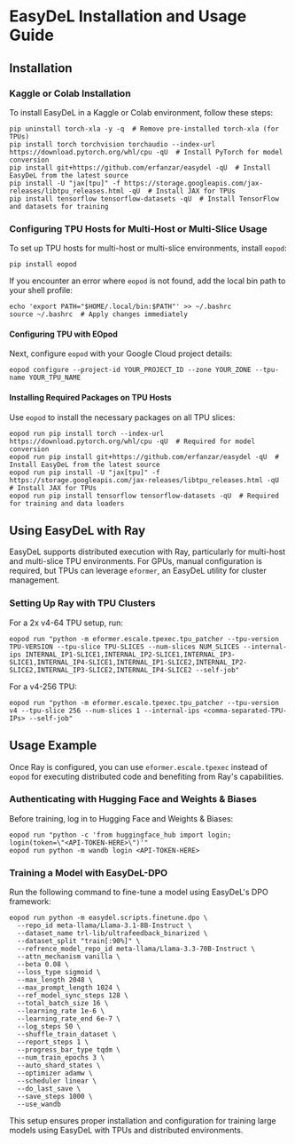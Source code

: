 # EasyDeL Installation and Usage Guide

## Installation

### Kaggle or Colab Installation

To install EasyDeL in a Kaggle or Colab environment, follow these steps:

```shell
pip uninstall torch-xla -y -q  # Remove pre-installed torch-xla (for TPUs)
pip install torch torchvision torchaudio --index-url https://download.pytorch.org/whl/cpu -qU  # Install PyTorch for model conversion
pip install git+https://github.com/erfanzar/easydel -qU  # Install EasyDeL from the latest source
pip install -U "jax[tpu]" -f https://storage.googleapis.com/jax-releases/libtpu_releases.html -qU  # Install JAX for TPUs
pip install tensorflow tensorflow-datasets -qU  # Install TensorFlow and datasets for training
```

### Configuring TPU Hosts for Multi-Host or Multi-Slice Usage

To set up TPU hosts for multi-host or multi-slice environments, install `eopod`:

```shell
pip install eopod
```

If you encounter an error where `eopod` is not found, add the local bin path to your shell profile:

```shell
echo 'export PATH="$HOME/.local/bin:$PATH"' >> ~/.bashrc
source ~/.bashrc  # Apply changes immediately
```

#### Configuring TPU with EOpod

Next, configure `eopod` with your Google Cloud project details:

```shell
eopod configure --project-id YOUR_PROJECT_ID --zone YOUR_ZONE --tpu-name YOUR_TPU_NAME
```

#### Installing Required Packages on TPU Hosts

Use `eopod` to install the necessary packages on all TPU slices:

```shell
eopod run pip install torch --index-url https://download.pytorch.org/whl/cpu -qU  # Required for model conversion
eopod run pip install git+https://github.com/erfanzar/easydel -qU  # Install EasyDeL from the latest source
eopod run pip install -U "jax[tpu]" -f https://storage.googleapis.com/jax-releases/libtpu_releases.html -qU  # Install JAX for TPUs
eopod run pip install tensorflow tensorflow-datasets -qU  # Required for training and data loaders
```

## Using EasyDeL with Ray

EasyDeL supports distributed execution with Ray, particularly for multi-host and multi-slice TPU environments. For GPUs, manual configuration is required, but TPUs can leverage `eformer`, an EasyDeL utility for cluster management.

### Setting Up Ray with TPU Clusters

For a 2x v4-64 TPU setup, run:

```shell
eopod run "python -m eformer.escale.tpexec.tpu_patcher --tpu-version TPU-VERSION --tpu-slice TPU-SLICES --num-slices NUM_SLICES --internal-ips INTERNAL_IP1-SLICE1,INTERNAL_IP2-SLICE1,INTERNAL_IP3-SLICE1,INTERNAL_IP4-SLICE1,INTERNAL_IP1-SLICE2,INTERNAL_IP2-SLICE2,INTERNAL_IP3-SLICE2,INTERNAL_IP4-SLICE2 --self-job"
```

For a v4-256 TPU:

```shell
eopod run "python -m eformer.escale.tpexec.tpu_patcher --tpu-version v4 --tpu-slice 256 --num-slices 1 --internal-ips <comma-separated-TPU-IPs> --self-job"
```

## Usage Example

Once Ray is configured, you can use `eformer.escale.tpexec` instead of `eopod` for executing distributed code and benefiting from Ray's capabilities.

### Authenticating with Hugging Face and Weights & Biases

Before training, log in to Hugging Face and Weights & Biases:

```shell
eopod run "python -c 'from huggingface_hub import login; login(token=\"<API-TOKEN-HERE>\")'"
eopod run python -m wandb login <API-TOKEN-HERE>
```

### Training a Model with EasyDeL-DPO

Run the following command to fine-tune a model using EasyDeL's DPO framework:

```shell
eopod run python -m easydel.scripts.finetune.dpo \
  --repo_id meta-llama/Llama-3.1-8B-Instruct \
  --dataset_name trl-lib/ultrafeedback_binarized \
  --dataset_split "train[:90%]" \
  --refrence_model_repo_id meta-llama/Llama-3.3-70B-Instruct \
  --attn_mechanism vanilla \
  --beta 0.08 \
  --loss_type sigmoid \
  --max_length 2048 \
  --max_prompt_length 1024 \
  --ref_model_sync_steps 128 \
  --total_batch_size 16 \
  --learning_rate 1e-6 \
  --learning_rate_end 6e-7 \
  --log_steps 50 \
  --shuffle_train_dataset \
  --report_steps 1 \
  --progress_bar_type tqdm \
  --num_train_epochs 3 \
  --auto_shard_states \
  --optimizer adamw \
  --scheduler linear \
  --do_last_save \
  --save_steps 1000 \
  --use_wandb
```

This setup ensures proper installation and configuration for training large models using EasyDeL with TPUs and distributed environments.

